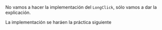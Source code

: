 No vamos a hacer la implementación del `LongClick`, sólo vamos a dar la explicación.

La implementación se haráen la práctica siguiente
